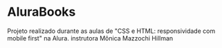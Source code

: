 # AluraBooks
Projeto realizado durante as aulas de "CSS e HTML: responsividade com mobile first" na Alura. instrutora Mônica Mazzochi Hillman
